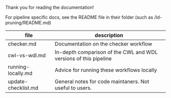 Thank you for reading the documentation!

For pipeline specific docs, see the README file in their folder (such as /ld-pruning/README.md)

| file          	  | description                                                             	|
|---------------	  |-------------------------------------------------------------------------	|
| checker.md    	  | Documentation on the checker workflow                                   	|
| cwl-vs-wdl.md 	  | In-depth comparison of the CWL and WDL versions of this pipeline        	|
| running-locally.md | Advice for running these workflows locally						|
| update-checklist.md | General notes for code maintaners. Not useful to users.						|

